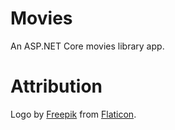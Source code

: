 # Movies
An ASP.NET Core movies library app.

# Attribution
Logo by [Freepik](https://www.flaticon.com/authors/freepik) from [Flaticon](https://www.flaticon.com).
